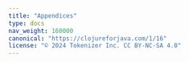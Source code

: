 ```yaml
---
title: "Appendices"
type: docs
nav_weight: 160000
canonical: "https://clojureforjava.com/1/16"
license: "© 2024 Tokenizer Inc. CC BY-NC-SA 4.0"
---
```

